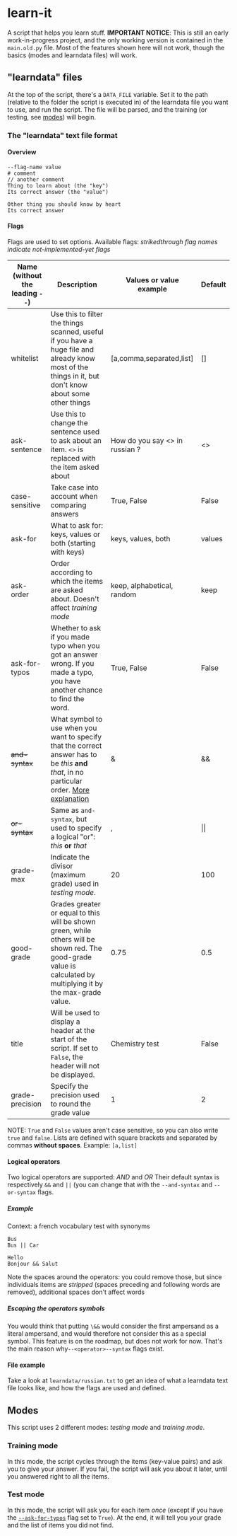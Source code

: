 # learn-it

A script that helps you learn stuff.
**IMPORTANT NOTICE**: This is still an early work-in-progress project, and the only working version is contained in the `main.old.py` file. Most of the features shown here will not work, though the basics (modes and learndata files) will work.  

## "learndata" files

At the top of the script, there's a `DATA_FILE` variable.
Set it to the path (relative to the folder the script is executed in) of the learndata file you want to use, and run the script.
The file will be parsed, and the training (or testing, see [modes](#modes)) will begin.

  

### The "learndata" text file format
#### Overview
	
	--flag-name value
	# comment
	// another comment
	Thing to learn about (the "key")
	Its correct answer (the "value")

	Other thing you should know by heart
	Its correct answer


#### Flags
Flags are used to set options. 
Available flags:
*strikedthrough flag names indicate not-implemented-yet flags*

|Name (without the leading `--`)|Description|Values or value example|Default
|--|--|--|--|
|whitelist|Use this to filter the things scanned, useful if you have a huge file and already know most of the things in it, but don't know about some other things|[a,comma,separated,list]|[]|
|ask-sentence|Use this to change the sentence used to ask about an item. `<>` is replaced with the item asked about|How do you say <> in russian ?|<>
|case-sensitive|Take case into account when comparing answers|True, False|False
|ask-for|What to ask for: keys, values or both (starting with keys)|keys, values, both|values
|ask-order|Order according to which the items are asked about. Doesn't affect *training mode*|keep, alphabetical, random|keep
|ask-for-typos|Whether to ask if you made typo when you got an answer wrong. If you made a typo, you have another chance to find the word.|True, False|False
|~~and-syntax~~|What symbol to use when you want to specify that the correct answer has to be *this* **and** *that*, in no particular order. [More explanation](#logical-operators)|&|&&
|~~or-syntax~~|Same as `and-syntax`, but used to specify a logical "or": *this* **or** *that*|, |\|\||
|grade-max|Indicate the divisor (maximum grade) used in *testing mode*.|20|100
|good-grade|Grades greater or equal to this will be shown green, while others will be shown red. The good-grade value is calculated by multiplying it by the max-grade value.|0.75|0.5
|title|Will be used to display a header at the start of the script. If set to `False`, the header will not be displayed.|Chemistry test|False
|grade-precision|Specify the precision used to round the grade value|1|2

NOTE: `True` and `False` values aren't case sensitive, so you can also write `true` and `false`.
Lists are defined with square brackets and separated by commas **without spaces**. Example:
`[a,list]`

#### Logical operators
Two logical operators are supported: *AND* and *OR*
Their default syntax is respectively `&&` and `||` (you can change that with the `--and-syntax` and `--or-syntax` flags.
##### Example
Context: a french vocabulary test with synonyms

	Bus
	Bus || Car
	
	Hello
	Bonjour && Salut

Note the spaces around the operators: you could remove those, but since individuals items are *stripped* (spaces preceding and following words are removed),  additional spaces don't affect words

##### Escaping the operators symbols
You would think that putting `\&&`  would consider the first ampersand as a literal ampersand, and would therefore not consider this as a special symbol. This feature is on the roadmap, but does not work for now. That's the main reason why`--<operator>--syntax` flags exist.
	

#### File example
Take a look at `learndata/russian.txt` to get an idea of what a learndata text file looks like, and how the flags are used and defined.

## Modes
This script uses 2 different modes: *testing mode* and *training mode*.
### Training mode
In this mode, the script cycles through the items (key-value pairs) and ask you to give your answer. If you fail, the script will ask you about it later, until you answered right to all the items.
### Test mode
In this mode, the script will ask you for each item *once* (except if you have the [`--ask-for-typos`](#flags) flag set to `True`).
At the end, it will tell you your grade and the list of items you did not find.

